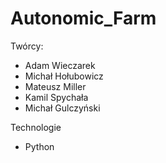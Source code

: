 # Autonomic_Farm

Twórcy:
- Adam Wieczarek
- Michał Hołubowicz
- Mateusz Miller
- Kamil Spychała 
- Michał Gulczyński

Technologie
- Python